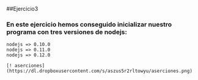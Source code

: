 ##Ejercicio3
### En este ejercicio hemos conseguido inicializar nuestro programa con tres versiones de nodejs:
	nodejs => 0.10.0
	nodejs => 0.11.0
	nodejs => 0.12.0
	
	[! aserciones](https://dl.dropboxusercontent.com/s/aszus5r2rltowyu/aserciones.png)
